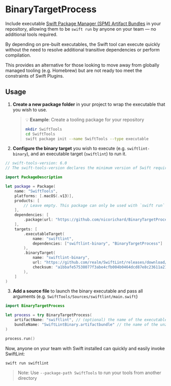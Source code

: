 # BinaryTargetProcess

Include executable [Swift Package Manager (SPM) Artifact Bundles](https://github.com/swiftlang/swift-evolution/blob/main/proposals/0305-swiftpm-binary-target-improvements.md#artifact-bundle) in your repository, allowing them to be `swift run` by anyone on your team — no additional tools required.

By depending on pre-built executables, the Swift tool can execute quickly without the need to resolve additional transitive dependencies or perform compilation.

This provides an alternative for those looking to move away from globally managed tooling (e.g. Homebrew) but are not ready too meet the constraints of Swift Plugins.

## Usage

1. **Create a new package folder** in your project to wrap the executable that you wish to use.

   > 💡 **Example**: Create a tooling package for your repository
   > ```bash
   > mkdir SwiftTools
   > cd SwiftTools
   > swift package init --name SwiftTools --type executable
   > ```

2. **Configure the binary target** you wish to execute (e.g. `swiftlint-binary`), and an executable target (`swiftlint`) to run it.

```swift
// swift-tools-version: 6.0
// The swift-tools-version declares the minimum version of Swift required to build this package.

import PackageDescription

let package = Package(
    name: "SwiftTools",
    platforms: [.macOS(.v13)],
    products: [
        // Leave empty. This package can only be used with `swift run` and can not be distributed.
    ],
    dependencies: [
        .package(url: "https://github.com/nicorichard/BinaryTargetProcess", from: "1.0.0"),
    ],
    targets: [
        .executableTarget(
            name: "swiftlint",
            dependencies: ["swiftlint-binary", "BinaryTargetProcess"]
        ),
        .binaryTarget(
            name: "swiftlint-binary",
            url: "https://github.com/realm/SwiftLint/releases/download/0.57.0/SwiftLintBinary-macos.artifactbundle.zip", // Note: You may want to consider self-hosting your favourite artifacts
            checksum: "a1bbafe57538077f3abe4cfb004b0464dcd87e8c23611a2153c675574b858b3a"
        ),
    ]
)
```

3. **Add a source file** to launch the binary executable and pass all arguments (e.g. `SwiftTools/Sources/swiftlint/main.swift`)

```swift
import BinaryTargetProcess

let process = try BinaryTargetProcess(
    artifactName: "swiftlint", // (optional) the name of the executable to be run
    bundleName: "SwiftLintBinary.artifactbundle" // the name of the unzipped artifactbundle
)

process.run()
```

Now, anyone on your team with Swift installed can quickly and easily invoke SwiftLint:

```
swift run swiftlint
```

> Note: Use `--package-path SwiftTools` to run your tools from another directory
